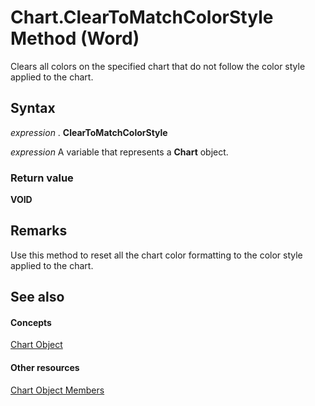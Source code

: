 
# Chart.ClearToMatchColorStyle Method (Word)

Clears all colors on the specified chart that do not follow the color style applied to the chart.


## Syntax

 _expression_ . **ClearToMatchColorStyle**

 _expression_ A variable that represents a **Chart** object.


### Return value

 **VOID**


## Remarks

Use this method to reset all the chart color formatting to the color style applied to the chart.


## See also


#### Concepts


[Chart Object](366a825e-0daf-dbb7-b6f2-e7ce1a5ee2ef.md)
#### Other resources


[Chart Object Members](8abcbb92-781d-5a42-f395-526cdb3f754e.md)
